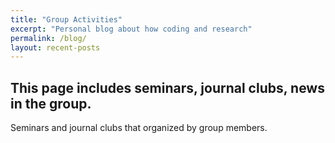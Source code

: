 ```yaml
---
title: "Group Activities"
excerpt: "Personal blog about how coding and research"
permalink: /blog/
layout: recent-posts
---
```


## This page includes seminars, journal clubs, news in the group.

Seminars and journal clubs that organized by group members.


